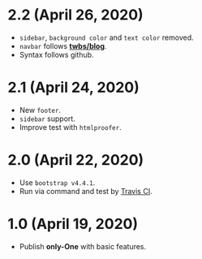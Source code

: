 # 2.2 (April 26, 2020)
* `sidebar`, `background color` and `text color` removed.
* `navbar` follows [**twbs/blog**](https://github.com/twbs/blog).
* Syntax follows github.

# 2.1 (April 24, 2020)
* New `footer`.
* `sidebar` support.
* Improve test with `htmlproofer`.

# 2.0 (April 22, 2020)
* Use `bootstrap v4.4.1`.
* Run via command and test by [Travis CI](https://travis-ci.com).

# 1.0 (April 19, 2020)
* Publish **only-One** with basic features.
